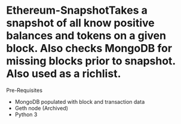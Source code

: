 # Ethereum-SnapshotTakes a snapshot of all know positive balances and tokens on a given block. Also checks MongoDB for missing blocks prior to snapshot. Also used as a richlist.

Pre-Requisites
- MongoDB populated with block and transaction data
- Geth node (Archived)
- Python 3
